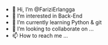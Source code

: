 - 👋 Hi, I’m @FariziErlangga
- 👀 I’m interested in Back-End 
- 🌱 I’m currently learning Python & git
- 💞️ I’m looking to collaborate on ...
- 📫 How to reach me ...

<!---
FariziErlangga/FariziErlangga is a ✨ special ✨ repository because its `README.md` (this file) appears on your GitHub profile.
You can click the Preview link to take a look at your changes.
--->
